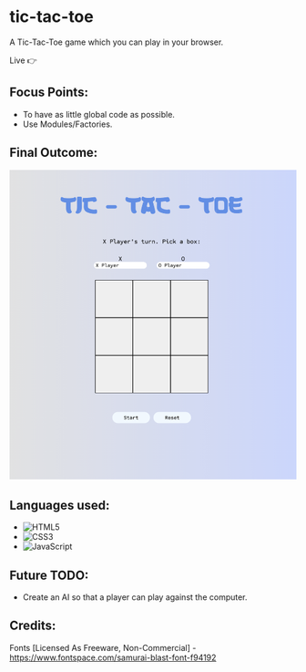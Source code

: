 # tic-tac-toe
A Tic-Tac-Toe game which you can play in your browser.

Live  👉 

## Focus Points: 
- To have as little global code as possible. 
- Use Modules/Factories.

## Final Outcome:
![tic tac toe final outcome](./assets/images/tictactoe-final.png)

## Languages used:

- ![HTML5](https://img.shields.io/badge/html5-%23E34F26.svg?style=for-the-badge&logo=html5&logoColor=white)   
- ![CSS3](https://img.shields.io/badge/css3-%231572B6.svg?style=for-the-badge&logo=css3&logoColor=white)   
- ![JavaScript](https://img.shields.io/badge/javascript-%23323330.svg?style=for-the-badge&logo=javascript&logoColor=%23F7DF1E)

## Future TODO:
- Create an AI so that a player can play against the computer.

## Credits:
Fonts [Licensed As Freeware, Non-Commercial] - https://www.fontspace.com/samurai-blast-font-f94192